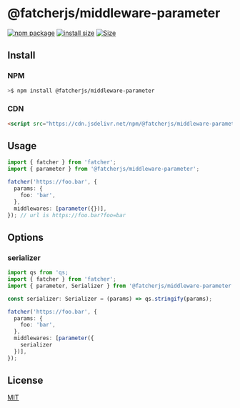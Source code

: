 # @fatcherjs/middleware-parameter

<a href="https://npmjs.com/package/@fatcherjs/middleware-parameter"><img src="https://img.shields.io/npm/v/@fatcherjs/middleware-parameter.svg" alt="npm package"></a>
[![install size](https://packagephobia.com/badge?p=@fatcherjs/middleware-parameter)](https://packagephobia.com/result?p=@fatcherjs/middleware-parameter)
<a href="https://unpkg.com/@fatcherjs/middleware-parameter"><img alt="Size" src="https://img.badgesize.io/https://unpkg.com/@fatcherjs/middleware-parameter"></a>

## Install

### NPM

```bash
>$ npm install @fatcherjs/middleware-parameter
```

### CDN

```html
<script src="https://cdn.jsdelivr.net/npm/@fatcherjs/middleware-parameter/dist/index.min.js"></script>
```

## Usage

```ts
import { fatcher } from 'fatcher';
import { parameter } from '@fatcherjs/middleware-parameter';

fatcher('https://foo.bar', {
  params: {
    foo: 'bar',
  },
  middlewares: [parameter({})],
}); // url is https://foo.bar?foo=bar
```

## Options

### serializer

```ts
import qs from 'qs;
import { fatcher } from 'fatcher';
import { parameter, Serializer } from '@fatcherjs/middleware-parameter';

const serializer: Serializer = (params) => qs.stringify(params);

fatcher('https://foo.bar', {
  params: {
    foo: 'bar',
  },
  middlewares: [parameter({
    serializer
  })],
});
```

## License

[MIT](https://github.com/fanhaoyuan/fatcher/blob/master/LICENSE)
